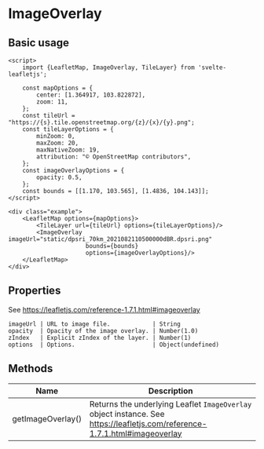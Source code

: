 # ImageOverlay

## Basic usage

```example height:400
<script>
    import {LeafletMap, ImageOverlay, TileLayer} from 'svelte-leafletjs';

    const mapOptions = {
        center: [1.364917, 103.822872],
        zoom: 11,
    };
    const tileUrl = "https://{s}.tile.openstreetmap.org/{z}/{x}/{y}.png";
    const tileLayerOptions = {
        minZoom: 0,
        maxZoom: 20,
        maxNativeZoom: 19,
        attribution: "© OpenStreetMap contributors",
    };
    const imageOverlayOptions = {
        opacity: 0.5,
    };
    const bounds = [[1.170, 103.565], [1.4836, 104.143]];
</script>

<div class="example">
    <LeafletMap options={mapOptions}>
        <TileLayer url={tileUrl} options={tileLayerOptions}/>
        <ImageOverlay imageUrl="static/dpsri_70km_2021082110500000dBR.dpsri.png"
                      bounds={bounds}
                      options={imageOverlayOptions}/>
    </LeafletMap>
</div>
```

## Properties

See https://leafletjs.com/reference-1.7.1.html#imageoverlay

```properties
imageUrl | URL to image file.            | String
opacity  | Opacity of the image overlay. | Number(1.0)
zIndex   | Explicit zIndex of the layer. | Number(1)
options  | Options.                      | Object(undefined)
```

## Methods

| Name              | Description                                                                                                                |
| ----------------- | -------------------------------------------------------------------------------------------------------------------------- |
| getImageOverlay() | Returns the underlying Leaflet `ImageOverlay` object instance. See https://leafletjs.com/reference-1.7.1.html#imageoverlay |
